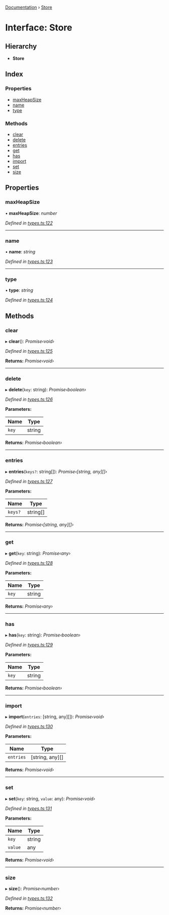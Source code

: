 [Documentation](../README.md) › [Store](store.md)

# Interface: Store

## Hierarchy

* **Store**

## Index

### Properties

* [maxHeapSize](store.md#maxheapsize)
* [name](store.md#name)
* [type](store.md#type)

### Methods

* [clear](store.md#clear)
* [delete](store.md#delete)
* [entries](store.md#entries)
* [get](store.md#get)
* [has](store.md#has)
* [import](store.md#import)
* [set](store.md#set)
* [size](store.md#size)

## Properties

###  maxHeapSize

• **maxHeapSize**: *number*

*Defined in [types.ts:122](https://github.com/badbatch/cachemap/blob/4dfa510/packages/core/src/types.ts#L122)*

___

###  name

• **name**: *string*

*Defined in [types.ts:123](https://github.com/badbatch/cachemap/blob/4dfa510/packages/core/src/types.ts#L123)*

___

###  type

• **type**: *string*

*Defined in [types.ts:124](https://github.com/badbatch/cachemap/blob/4dfa510/packages/core/src/types.ts#L124)*

## Methods

###  clear

▸ **clear**(): *Promise‹void›*

*Defined in [types.ts:125](https://github.com/badbatch/cachemap/blob/4dfa510/packages/core/src/types.ts#L125)*

**Returns:** *Promise‹void›*

___

###  delete

▸ **delete**(`key`: string): *Promise‹boolean›*

*Defined in [types.ts:126](https://github.com/badbatch/cachemap/blob/4dfa510/packages/core/src/types.ts#L126)*

**Parameters:**

Name | Type |
------ | ------ |
`key` | string |

**Returns:** *Promise‹boolean›*

___

###  entries

▸ **entries**(`keys?`: string[]): *Promise‹[string, any][]›*

*Defined in [types.ts:127](https://github.com/badbatch/cachemap/blob/4dfa510/packages/core/src/types.ts#L127)*

**Parameters:**

Name | Type |
------ | ------ |
`keys?` | string[] |

**Returns:** *Promise‹[string, any][]›*

___

###  get

▸ **get**(`key`: string): *Promise‹any›*

*Defined in [types.ts:128](https://github.com/badbatch/cachemap/blob/4dfa510/packages/core/src/types.ts#L128)*

**Parameters:**

Name | Type |
------ | ------ |
`key` | string |

**Returns:** *Promise‹any›*

___

###  has

▸ **has**(`key`: string): *Promise‹boolean›*

*Defined in [types.ts:129](https://github.com/badbatch/cachemap/blob/4dfa510/packages/core/src/types.ts#L129)*

**Parameters:**

Name | Type |
------ | ------ |
`key` | string |

**Returns:** *Promise‹boolean›*

___

###  import

▸ **import**(`entries`: [string, any][]): *Promise‹void›*

*Defined in [types.ts:130](https://github.com/badbatch/cachemap/blob/4dfa510/packages/core/src/types.ts#L130)*

**Parameters:**

Name | Type |
------ | ------ |
`entries` | [string, any][] |

**Returns:** *Promise‹void›*

___

###  set

▸ **set**(`key`: string, `value`: any): *Promise‹void›*

*Defined in [types.ts:131](https://github.com/badbatch/cachemap/blob/4dfa510/packages/core/src/types.ts#L131)*

**Parameters:**

Name | Type |
------ | ------ |
`key` | string |
`value` | any |

**Returns:** *Promise‹void›*

___

###  size

▸ **size**(): *Promise‹number›*

*Defined in [types.ts:132](https://github.com/badbatch/cachemap/blob/4dfa510/packages/core/src/types.ts#L132)*

**Returns:** *Promise‹number›*
